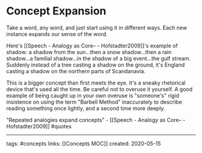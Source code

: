 # Concept Expansion
Take a word, any word, and just start using it in different ways. Each new instance expands our sense of the word.

Here's [[Speech - Analogy as Core– - Hofstadter2009]]'s example of shadow: a shadow from the sun…then a snow shadow…then a rain shadow…a familial shadow…in the shadow of a big event…the gulf stream. Suddenly instead of a tree casting a shadow on the ground, it's England casting a shadow on the northern parts of Scandanavia. 

This is a bigger concept than first meets the eye. It's a sneaky rhetorical device that's used all the time. Be careful not to overuse it yourself. A good example of being caught up in your own overuse is "someone's" rigid insistence on using the term "Barbell Method" inaccurately to describe reading something once lightly, and a second time more deeply. 

"Repeated analogies expand concepts" - [[Speech - Analogy as Core– - Hofstadter2009]] #quotes 

---
tags: #concepts 
links: [[Concepts MOC]]
created: 2020-05-15